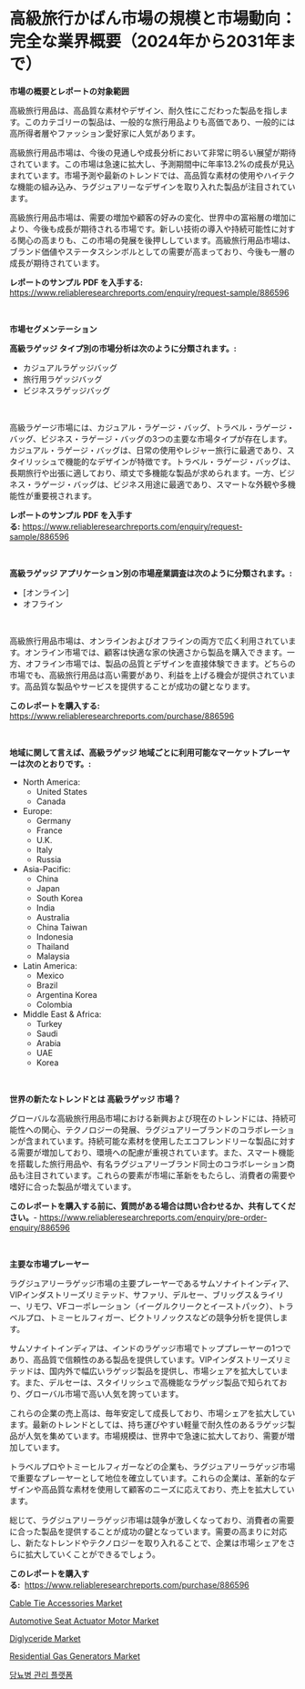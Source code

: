 <p><h1>高級旅行かばん市場の規模と市場動向：完全な業界概要（2024年から2031年まで）</h1></p><p><strong>市場の概要とレポートの対象範囲</strong></p>
<p><p>高級旅行用品は、高品質な素材やデザイン、耐久性にこだわった製品を指します。このカテゴリーの製品は、一般的な旅行用品よりも高価であり、一般的には高所得者層やファッション愛好家に人気があります。</p><p>高級旅行用品市場は、今後の見通しや成長分析において非常に明るい展望が期待されています。この市場は急速に拡大し、予測期間中に年率13.2%の成長が見込まれています。市場予測や最新のトレンドでは、高品質な素材の使用やハイテクな機能の組み込み、ラグジュアリーなデザインを取り入れた製品が注目されています。</p><p>高級旅行用品市場は、需要の増加や顧客の好みの変化、世界中の富裕層の増加により、今後も成長が期待される市場です。新しい技術の導入や持続可能性に対する関心の高まりも、この市場の発展を後押ししています。高級旅行用品市場は、ブランド価値やステータスシンボルとしての需要が高まっており、今後も一層の成長が期待されています。</p></p>
<p><strong>レポートのサンプル PDF を入手する:</strong> <a href="https://www.reliableresearchreports.com/enquiry/request-sample/886596">https://www.reliableresearchreports.com/enquiry/request-sample/886596</a></p>
<p>&nbsp;</p>
<p><strong>市場セグメンテーション</strong></p>
<p><strong>高級ラゲッジ タイプ別の市場分析は次のように分類されます。:</strong></p>
<p><ul><li>カジュアルラゲッジバッグ</li><li>旅行用ラゲッジバッグ</li><li>ビジネスラゲッジバッグ</li></ul></p>
<p>&nbsp;</p>
<p><p>高級ラゲージ市場には、カジュアル・ラゲージ・バッグ、トラベル・ラゲージ・バッグ、ビジネス・ラゲージ・バッグの3つの主要な市場タイプが存在します。カジュアル・ラゲージ・バッグは、日常の使用やレジャー旅行に最適であり、スタイリッシュで機能的なデザインが特徴です。トラベル・ラゲージ・バッグは、長期旅行や出張に適しており、頑丈で多機能な製品が求められます。一方、ビジネス・ラゲージ・バッグは、ビジネス用途に最適であり、スマートな外観や多機能性が重要視されます。</p></p>
<p><strong>レポートのサンプル PDF を入手する:</strong>&nbsp;<a href="https://www.reliableresearchreports.com/enquiry/request-sample/886596">https://www.reliableresearchreports.com/enquiry/request-sample/886596</a></p>
<p>&nbsp;</p>
<p><strong> 高級ラゲッジ アプリケーション別の市場産業調査は次のように分類されます。:</strong></p>
<p><ul><li>[オンライン]</li><li>オフライン</li></ul></p>
<p>&nbsp;</p>
<p><p>高級旅行用品市場は、オンラインおよびオフラインの両方で広く利用されています。オンライン市場では、顧客は快適な家の快適さから製品を購入できます。一方、オフライン市場では、製品の品質とデザインを直接体験できます。どちらの市場でも、高級旅行用品は高い需要があり、利益を上げる機会が提供されています。高品質な製品やサービスを提供することが成功の鍵となります。</p></p>
<p><strong>このレポートを購入する:</strong>&nbsp; <a href="https://www.reliableresearchreports.com/purchase/886596">https://www.reliableresearchreports.com/purchase/886596</a></p>
<p>&nbsp;</p>
<p><strong>地域に関して言えば、高級ラゲッジ 地域ごとに利用可能なマーケットプレーヤーは次のとおりです。:</strong></p>
<p><ul>
    <li>
        North America:
        <ul>
            <li>United States</li>
            <li>Canada</li>
        </ul>
    </li>
    <li>
        Europe:
        <ul>
            <li>Germany</li>
            <li>France</li>
            <li>U.K.</li>
            <li>Italy</li>
            <li>Russia</li>
        </ul>
    </li>
    <li>
        Asia-Pacific:
        <ul>
            <li>China</li>
            <li>Japan</li>
            <li>South Korea</li>
            <li>India</li>
            <li>Australia</li>
            <li>China Taiwan</li>
            <li>Indonesia</li>
            <li>Thailand</li>
            <li>Malaysia</li>
        </ul>
    </li>
    <li>
        Latin America:
        <ul>
            <li>Mexico</li>
            <li>Brazil</li>
            <li>Argentina Korea</li>
            <li>Colombia</li>
        </ul>
    </li>
    <li>
        Middle East & Africa:
        <ul>
            <li>Turkey</li>
            <li>Saudi</li>
            <li>Arabia</li>
            <li>UAE</li>
            <li>Korea</li>
        </ul>
    </li>
    </ul></p>
<p>&nbsp;</p>
<p><strong>世界の新たなトレンドとは 高級ラゲッジ 市場？</strong></p>
<p><p>グローバルな高級旅行用品市場における新興および現在のトレンドには、持続可能性への関心、テクノロジーの発展、ラグジュアリーブランドのコラボレーションが含まれています。持続可能な素材を使用したエコフレンドリーな製品に対する需要が増加しており、環境への配慮が重視されています。また、スマート機能を搭載した旅行用品や、有名ラグジュアリーブランド同士のコラボレーション商品も注目されています。これらの要素が市場に革新をもたらし、消費者の需要や嗜好に合った製品が増えています。</p></p>
<p><strong>このレポートを購入する前に、質問がある場合は問い合わせるか、共有してください。</strong>- <a href="https://www.reliableresearchreports.com/enquiry/pre-order-enquiry/886596">https://www.reliableresearchreports.com/enquiry/pre-order-enquiry/886596</a></p>
<p>&nbsp;</p>
<p><strong>主要な市場プレーヤー</strong></p>
<p><p>ラグジュアリーラゲッジ市場の主要プレーヤーであるサムソナイトインディア、VIPインダストリーズリミテッド、サファリ、デルセー、ブリッグス＆ライリー、リモワ、VFコーポレーション（イーグルクリークとイーストパック）、トラベルプロ、トミーヒルフィガー、ビクトリノックスなどの競争分析を提供します。</p><p>サムソナイトインディアは、インドのラゲッジ市場でトッププレーヤーの1つであり、高品質で信頼性のある製品を提供しています。VIPインダストリーズリミテッドは、国内外で幅広いラゲッジ製品を提供し、市場シェアを拡大しています。また、デルセーは、スタイリッシュで高機能なラゲッジ製品で知られており、グローバル市場で高い人気を誇っています。</p><p>これらの企業の売上高は、毎年安定して成長しており、市場シェアを拡大しています。最新のトレンドとしては、持ち運びやすい軽量で耐久性のあるラゲッジ製品が人気を集めています。市場規模は、世界中で急速に拡大しており、需要が増加しています。</p><p>トラベルプロやトミーヒルフィガーなどの企業も、ラグジュアリーラゲッジ市場で重要なプレーヤーとして地位を確立しています。これらの企業は、革新的なデザインや高品質な素材を使用して顧客のニーズに応えており、売上を拡大しています。</p><p>総じて、ラグジュアリーラゲッジ市場は競争が激しくなっており、消費者の需要に合った製品を提供することが成功の鍵となっています。需要の高まりに対応し、新たなトレンドやテクノロジーを取り入れることで、企業は市場シェアをさらに拡大していくことができるでしょう。</p></p>
<p><strong>このレポートを購入する:</strong>&nbsp;&nbsp;<a href="https://www.reliableresearchreports.com/purchase/886596">https://www.reliableresearchreports.com/purchase/886596</a></p>
<p><p><a href="https://github.com/johnbach50/Market-Research-Report-List-2/blob/main/cable-tie-accessories-market.md">Cable Tie Accessories Market</a></p><p><a href="https://issuu.com/reportprime-2/docs/automotive-seat-actuator-motor-market-size-2030.pp">Automotive Seat Actuator Motor Market</a></p><p><a href="https://scarlet-rocket-c63.notion.site/Diglyceride-Market-Size-Evaluating-its-Market-Trends-Growth-and-Projections-2024-2031-897715f62593470f85d395995d40c133">Diglyceride Market</a></p><p><a href="https://github.com/lylyparadise/Market-Research-Report-List-2/blob/main/residential-gas-generators-market.md">Residential Gas Generators Market</a></p><p><a href="https://github.com/vsap75a286l/Market-Research-Report-List-1/blob/main/881126914822.md">당뇨병 관리 플랫폼</a></p></p>